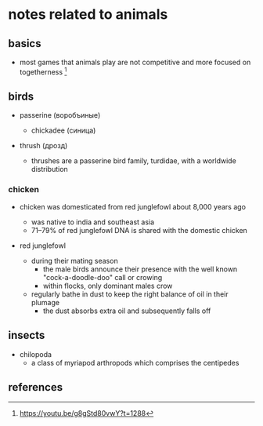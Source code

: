# notes related to animals

## basics

- most games that animals play are not competitive and more focused on togetherness [^1]


## birds

- passerine (воробъиные)
  - chickadee (синица)

- thrush (дрозд)
  - thrushes are a passerine bird family, turdidae, with a worldwide distribution


### chicken

- chicken was domesticated from red junglefowl about 8,000 years ago
  - was native to india and southeast asia
  - 71–79% of red junglefowl DNA is shared with the domestic chicken

- red junglefowl
  - during their mating season
    - the male birds announce their presence with the well known "cock-a-doodle-doo" call or crowing
    - within flocks, only dominant males crow
  - regularly bathe in dust to keep the right balance of oil in their plumage
    - the dust absorbs extra oil and subsequently falls off


## insects

- chilopoda
  - a class of myriapod arthropods which comprises the centipedes



## references

[^1]: https://youtu.be/g8gStd80vwY?t=1288
